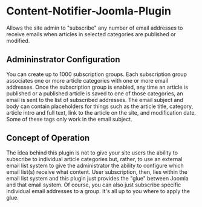 # Content-Notifier-Joomla-Plugin
Allows the site admin to "subscribe" any number of email addresses to receive emails when articles in selected categories are
published or modified.

## Admininstrator Configuration
You can create up to 1000 subscription groups. Each subscription group associates one or more article categories with one or
more email addresses. Once the subscription group is enabled, any time an article is published or a published article is saved
to one of those categories, an email is sent to the list of subscribed addresses. The email subject and body can contain placeholders
for things such as the article title, category, article intro and full text, link to the article on the site, and modification date.
Some of these tags only work in the email subject.

## Concept of Operation
The idea behind this plugin is not to give your site users the ability to subscribe to individual article categories but, rather,
to use an external email list system to give the administrator the ability to configure which email list(s) receive what content.
User subscription, then, lies within the email list system and this plugin just provides the "glue" between Joomla and that email
system. Of course, you can also just subscribe specific individual email addresses to a group. It's all up to you where to apply the glue.
